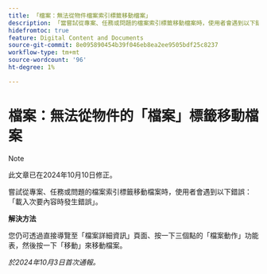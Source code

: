 ```yaml
---
title: 「檔案：無法從物件檔案索引標籤移動檔案」
description: 「當嘗試從專案、任務或問題的檔案索引標籤移動檔案時，使用者會遇到以下錯誤：載入次要內容時發生錯誤。」
hidefromtoc: true
feature: Digital Content and Documents
source-git-commit: 8e095890454b39f046eb8ea2ee9505bdf25c8237
workflow-type: tm+mt
source-wordcount: '96'
ht-degree: 1%

---
```


# 檔案：無法從物件的「檔案」標籤移動檔案

>[!NOTE]
>
>此文章已在2024年10月10日修正。

嘗試從專案、任務或問題的檔案索引標籤移動檔案時，使用者會遇到以下錯誤：「載入次要內容時發生錯誤」。

**解決方法**

您仍可透過直接導覽至「檔案詳細資訊」頁面、按一下三個點的「檔案動作」功能表，然後按一下「移動」來移動檔案。

_於2024年10月3日首次通報。_
